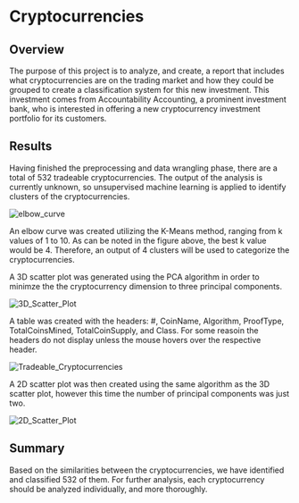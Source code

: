 # Cryptocurrencies

## Overview

The purpose of this project is to analyze, and create, a report that includes what cryptocurrencies are on the trading market and how they could be grouped to create a classification system for this new investment. This investment comes from Accountability Accounting, a prominent investment bank, who is interested in offering a new cryptocurrency investment portfolio for its customers. 

## Results

Having finished the preprocessing and data wrangling phase, there are a total of 532 tradeable cryptocurrencies. The output of the analysis is currently unknown, so unsupervised machine learning is applied to identify clusters of the cryptocurrencies.

![elbow_curve](https://user-images.githubusercontent.com/111096246/214393822-9ace1ae5-d3f8-47df-aa81-8ee229aa7ce0.PNG)

An elbow curve was created utilizing the K-Means method, ranging from k values of 1 to 10. As can be noted in the figure above, the best k value would be 4. Therefore, an output of 4 clusters will be used to categorize the cryptocurrencies.

A 3D scatter plot was generated using the PCA algorithm in order to minimze the the cryptocurrency dimension to three principal components.

![3D_Scatter_Plot](https://user-images.githubusercontent.com/111096246/214393967-94f75b97-4446-4f2e-9154-3bb420a06bdf.PNG)

A table was created with the headers: #, CoinName, Algorithm, ProofType, TotalCoinsMined, TotalCoinSupply, and Class. For some reasoin the headers do not display unless the mouse hovers over the respective header.

![Tradeable_Cryptocurrencies](https://user-images.githubusercontent.com/111096246/214394640-e280f972-036c-4802-8ae8-bc1a8294126c.PNG)

A 2D scatter plot was then created using the same algorithm as the 3D scatter plot, however this time the number of principal components was just two.

![2D_Scatter_Plot](https://user-images.githubusercontent.com/111096246/214394333-03237c85-da47-4f2c-88d4-b86e22483ea2.PNG)

## Summary

Based on the similarities between the cryptocurrencies, we have identified and classified 532 of them. For further analysis, each cryptocurrency should be analyzed individually, and more thoroughly.
